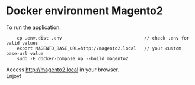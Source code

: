 Docker environment Magento2
===

To run the application:

```
    cp .env.dist .env                               // check .env for valid values
    export MAGENTO_BASE_URL=http://magento2.local   // your custom base-url value
    sudo -E docker-compose up --build magento2
```

Access http://magento2.local in your browser.  
Enjoy!
